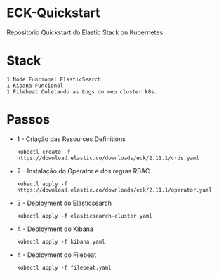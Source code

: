 # ECK-Quickstart
Repositorio Quickstart do Elastic Stack on Kubernetes


# Stack
    1 Node Funcional ElasticSearch
    1 Kibana Funcional
    1 Filebeat Coletando as Logs do meu cluster k8s.

# Passos

- 1 - Criação das Resources Definitions

    ```
    kubectl create -f https://download.elastic.co/downloads/eck/2.11.1/crds.yaml

    ```

- 2 - Instalação do Operator e dos regras RBAC

    ```
    kubectl apply -f https://download.elastic.co/downloads/eck/2.11.1/operator.yaml

    ```

- 3 - Deployment do Elasticsearch

    ```
    kubectl apply -f elasticsearch-cluster.yaml
    ```

- 4 - Deployment do Kibana

    ```
    kubectl apply -f kibana.yaml
    ```


- 4 - Deployment do Filebeat

    ```
    kubectl apply -f filebeat.yaml
    ```
